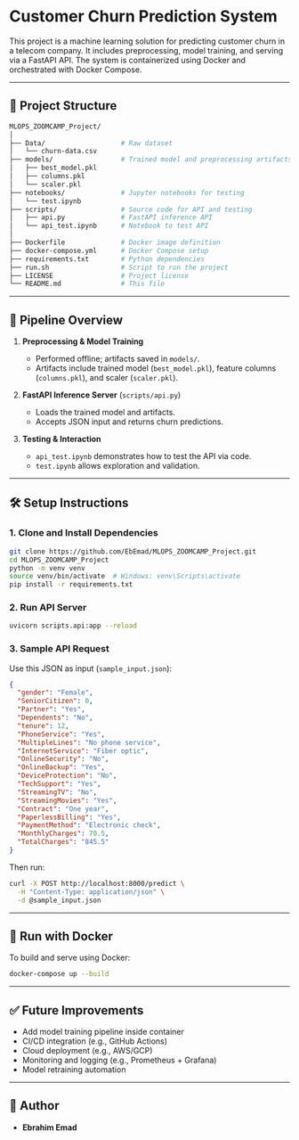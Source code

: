 # Customer Churn Prediction System

This project is a machine learning solution for predicting customer churn in a telecom company. It includes preprocessing, model training, and serving via a FastAPI API. The system is containerized using Docker and orchestrated with Docker Compose.

---

## 📁 Project Structure

```bash
MLOPS_ZOOMCAMP_Project/
│
├── Data/                   # Raw dataset
│   └── churn-data.csv
├── models/                 # Trained model and preprocessing artifacts
│   ├── best_model.pkl
│   ├── columns.pkl
│   └── scaler.pkl
├── notebooks/              # Jupyter notebooks for testing
│   └── test.ipynb
├── scripts/                # Source code for API and testing
│   ├── api.py              # FastAPI inference API
│   └── api_test.ipynb      # Notebook to test API
│
├── Dockerfile              # Docker image definition
├── docker-compose.yml      # Docker Compose setup
├── requirements.txt        # Python dependencies
├── run.sh                  # Script to run the project
├── LICENSE                 # Project license
└── README.md               # This file
```

---

## 🔄 Pipeline Overview

1. **Preprocessing & Model Training**

   * Performed offline; artifacts saved in `models/`.
   * Artifacts include trained model (`best_model.pkl`), feature columns (`columns.pkl`), and scaler (`scaler.pkl`).

2. **FastAPI Inference Server** (`scripts/api.py`)

   * Loads the trained model and artifacts.
   * Accepts JSON input and returns churn predictions.

3. **Testing & Interaction**

   * `api_test.ipynb` demonstrates how to test the API via code.
   * `test.ipynb` allows exploration and validation.

---

## 🛠️ Setup Instructions

### 1. Clone and Install Dependencies

```bash
git clone https://github.com/EbEmad/MLOPS_ZOOMCAMP_Project.git
cd MLOPS_ZOOMCAMP_Project
python -m venv venv
source venv/bin/activate  # Windows: venv\Scripts\activate
pip install -r requirements.txt
```

### 2. Run API Server

```bash
uvicorn scripts.api:app --reload
```

### 3. Sample API Request

Use this JSON as input (`sample_input.json`):

```json
{
  "gender": "Female",
  "SeniorCitizen": 0,
  "Partner": "Yes",
  "Dependents": "No",
  "tenure": 12,
  "PhoneService": "Yes",
  "MultipleLines": "No phone service",
  "InternetService": "Fiber optic",
  "OnlineSecurity": "No",
  "OnlineBackup": "Yes",
  "DeviceProtection": "No",
  "TechSupport": "Yes",
  "StreamingTV": "No",
  "StreamingMovies": "Yes",
  "Contract": "One year",
  "PaperlessBilling": "Yes",
  "PaymentMethod": "Electronic check",
  "MonthlyCharges": 70.5,
  "TotalCharges": "845.5"
}
```

Then run:

```bash
curl -X POST http://localhost:8000/predict \
  -H "Content-Type: application/json" \
  -d @sample_input.json
```

---

## 🐳 Run with Docker

To build and serve using Docker:

```bash
docker-compose up --build
```

---

## ✅ Future Improvements

* Add model training pipeline inside container
* CI/CD integration (e.g., GitHub Actions)
* Cloud deployment (e.g., AWS/GCP)
* Monitoring and logging (e.g., Prometheus + Grafana)
* Model retraining automation

---

## 👤 Author

* **Ebrahim Emad**

